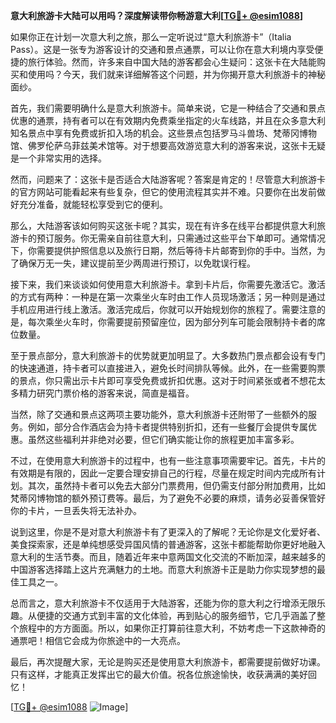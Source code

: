 **意大利旅游卡大陆可以用吗？深度解读带你畅游意大利[[TG💪+ @esim1088](https://t.me/s/esim1088)]**

如果你正在计划一次意大利之旅，那么一定听说过“意大利旅游卡”（Italia Pass）。这是一张专为游客设计的交通和景点通票，可以让你在意大利境内享受便捷的旅行体验。然而，许多来自中国大陆的游客都会心生疑问：这张卡在大陆能购买和使用吗？今天，我们就来详细解答这个问题，并为你揭开意大利旅游卡的神秘面纱。

首先，我们需要明确什么是意大利旅游卡。简单来说，它是一种结合了交通和景点优惠的通票，持有者可以在有效期内免费乘坐指定的火车线路，并且在众多意大利知名景点中享有免费或折扣入场的机会。这些景点包括罗马斗兽场、梵蒂冈博物馆、佛罗伦萨乌菲兹美术馆等。对于想要高效游览意大利的游客来说，这张卡无疑是一个非常实用的选择。

然而，问题来了：这张卡是否适合大陆游客呢？答案是肯定的！尽管意大利旅游卡的官方网站可能看起来有些复杂，但它的使用流程其实并不难。只要你在出发前做好充分准备，就能轻松享受到它的便利。

那么，大陆游客该如何购买这张卡呢？其实，现在有许多在线平台都提供意大利旅游卡的预订服务。你无需亲自前往意大利，只需通过这些平台下单即可。通常情况下，你需要提供护照信息以及旅行日期，然后等待卡片邮寄到你的手中。当然，为了确保万无一失，建议提前至少两周进行预订，以免耽误行程。

接下来，我们来谈谈如何使用意大利旅游卡。拿到卡片后，你需要先激活它。激活的方式有两种：一种是在第一次乘坐火车时由工作人员现场激活；另一种则是通过手机应用进行线上激活。激活完成后，你就可以开始规划你的旅程了。需要注意的是，每次乘坐火车时，你需要提前预留座位，因为部分列车可能会限制持卡者的席位数量。

至于景点部分，意大利旅游卡的优势就更加明显了。大多数热门景点都会设有专门的快速通道，持卡者可以直接进入，避免长时间排队等候。此外，在一些需要购票的景点，你只需出示卡片即可享受免费或折扣优惠。这对于时间紧张或者不想花太多精力研究门票价格的游客来说，简直是福音。

当然，除了交通和景点这两项主要功能外，意大利旅游卡还附带了一些额外的服务。例如，部分合作酒店会为持卡者提供特别折扣，还有一些餐厅会提供专属优惠。虽然这些福利并非绝对必要，但它们确实能让你的旅程更加丰富多彩。

不过，在使用意大利旅游卡的过程中，也有一些注意事项需要牢记。首先，卡片的有效期是有限的，因此一定要合理安排自己的行程，尽量在规定时间内完成所有计划。其次，虽然持卡者可以免去大部分门票费用，但仍需支付部分附加费用，比如梵蒂冈博物馆的额外预订费等。最后，为了避免不必要的麻烦，请务必妥善保管好你的卡片，一旦丢失将无法补办。

说到这里，你是不是对意大利旅游卡有了更深入的了解呢？无论你是文化爱好者、美食探索家，还是单纯想感受异国风情的普通游客，这张卡都能帮助你更好地融入意大利的生活节奏。而且，随着近年来中意两国文化交流的不断加深，越来越多的中国游客选择踏上这片充满魅力的土地。而意大利旅游卡正是助力你实现梦想的最佳工具之一。

总而言之，意大利旅游卡不仅适用于大陆游客，还能为你的意大利之行增添无限乐趣。从便捷的交通方式到丰富的文化体验，再到贴心的服务细节，它几乎涵盖了整个旅程中的方方面面。所以，如果你正打算前往意大利，不妨考虑一下这款神奇的通票吧！相信它会成为你旅途中的一大亮点。

最后，再次提醒大家，无论是购买还是使用意大利旅游卡，都需要提前做好功课。只有这样，才能真正发挥出它的最大价值。祝各位旅途愉快，收获满满的美好回忆！

[[TG💪+ @esim1088](https://t.me/s/esim1088) ![Image](https://i.postimg.cc/4NQfJmqS/Snipaste-2025-05-13-00-14-12.png)]